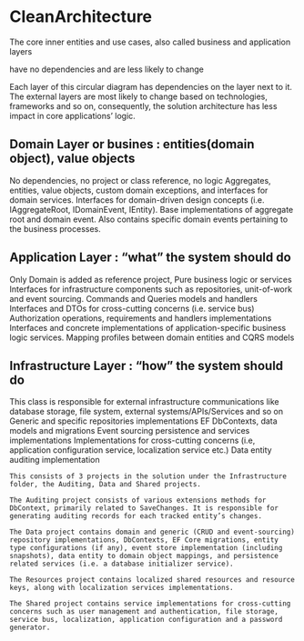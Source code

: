 # CleanArchitecture
The core inner entities and use cases, also called business and application layers

have no dependencies and are less likely to change

Each layer of this circular diagram has dependencies on the layer next to it. The external layers are most likely to change based on technologies, frameworks and so on, consequently, the solution architecture has less 
impact in core applications’ logic.​

Domain Layer or busines :  entities(domain object), value objects
-----------
No dependencies, no project or class reference, no logic
	Aggregates, entities, value objects, custom domain exceptions, and interfaces for domain services.
 	Interfaces for domain-driven design concepts (i.e. IAggregateRoot, IDomainEvent, IEntity).
 	Base implementations of aggregate root and domain event. Also contains specific domain events pertaining to the business processes.
 
Application Layer       : “what” the system should do
---------------------
Only Domain is added as reference project, Pure business logic or services
	Interfaces for infrastructure components such as repositories, unit-of-work and event sourcing.
	Commands and Queries models and handlers
	Interfaces and DTOs for cross-cutting concerns (i.e. service bus)
	Authorization operations, requirements and handlers implementations
	Interfaces and concrete implementations of application-specific business logic services.
	Mapping profiles between domain entities and CQRS models
 
Infrastructure Layer    : “how” the system should do
--------
This class is responsible for external infrastructure communications like database storage, file system, external systems/APIs/Services and so on
	Generic and specific repositories implementations
	EF DbContexts, data models and migrations
	Event sourcing persistence and services implementations
	Implementations for cross-cutting concerns (i.e, application configuration service, localization service etc.)
	Data entity auditing implementation
	
	This consists of 3 projects in the solution under the Infrastructure folder, the Auditing, Data and Shared projects.

	The Auditing project consists of various extensions methods for DbContext, primarily related to SaveChanges. It is responsible for generating auditing records for each tracked entity’s changes.

	The Data project contains domain and generic (CRUD and event-sourcing) repository implementations, DbContexts, EF Core migrations, entity type configurations (if any), event store implementation (including snapshots), data entity to domain object mappings, and persistence related services (i.e. a database initializer service).

	The Resources project contains localized shared resources and resource keys, along with localization services implementations.

	The Shared project contains service implementations for cross-cutting concerns such as user management and authentication, file storage, service bus, localization, application configuration and a password generator.
